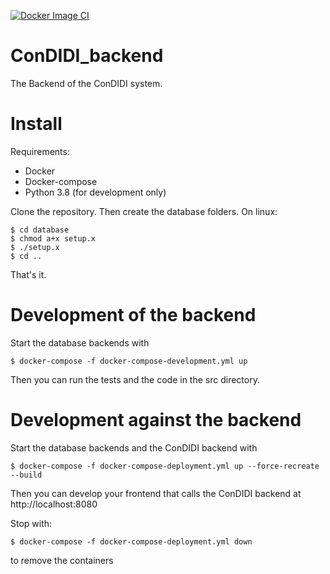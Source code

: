 [![Docker Image CI](https://github.com/LedgerProject/ConDIDI_backend/actions/workflows/docker-image.yml/badge.svg)](https://github.com/LedgerProject/ConDIDI_backend/actions/workflows/docker-image.yml)

# ConDIDI_backend
The Backend of the ConDIDI system.

# Install

Requirements: 
* Docker
* Docker-compose
* Python 3.8 (for development only)

Clone the repository. Then create the database folders. On linux:
```console
$ cd database
$ chmod a+x setup.x
$ ./setup.x
$ cd ..
```

That's it.

# Development of the backend
Start the database backends with 
```console
$ docker-compose -f docker-compose-development.yml up
```
Then you can run the tests and the code in the src directory. 

# Development against the backend
Start the database backends and the ConDIDI backend with 
```console
$ docker-compose -f docker-compose-deployment.yml up --force-recreate --build
```
Then you can develop your frontend that calls the ConDIDI backend at http://localhost:8080

Stop with:
```console
$ docker-compose -f docker-compose-deployment.yml down
```
to remove the containers
